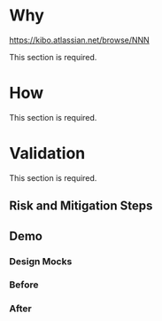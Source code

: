 # Why

https://kibo.atlassian.net/browse/NNN

This section is required.

# How

This section is required.

# Validation

This section is required.

## Risk and Mitigation Steps


## Demo

### Design Mocks

### Before

### After
